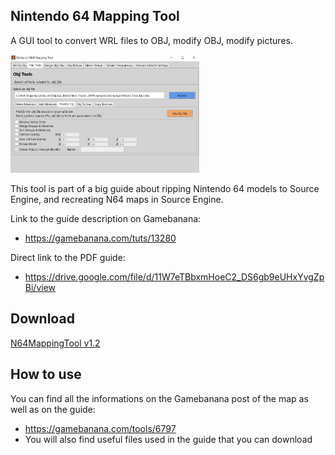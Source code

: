## Nintendo 64 Mapping Tool

A GUI tool to convert WRL files to OBJ, modify OBJ, modify pictures.

<img src="Images/MainGUI.jpg" width="60%" />

This tool is part of a big guide about ripping Nintendo 64 models to Source Engine, and recreating N64 maps in Source Engine.

Link to the guide description on Gamebanana: 

- https://gamebanana.com/tuts/13280

Direct link to the PDF guide: 

- https://drive.google.com/file/d/11W7eTBbxmHoeC2_DS6gb9eUHxYvgZpBi/view

## Download

[N64MappingTool v1.2](https://github.com/Moltard/N64MappingTool/releases/latest)

## How to use

You can find all the informations on the Gamebanana post of the map as well as on the guide:

- https://gamebanana.com/tools/6797
- You will also find useful files used in the guide that you can download

